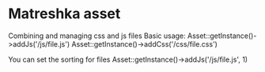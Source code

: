 # Matreshka asset

 Combining and managing css and js files
 Basic usage:
 Asset::getInstance()->addJs('/js/file.js')
 Asset::getInstance()->addCss('/css/file.css')
  
 You can set the sorting for files 
 Asset::getInstance()->addJs('/js/file.js', 1)
